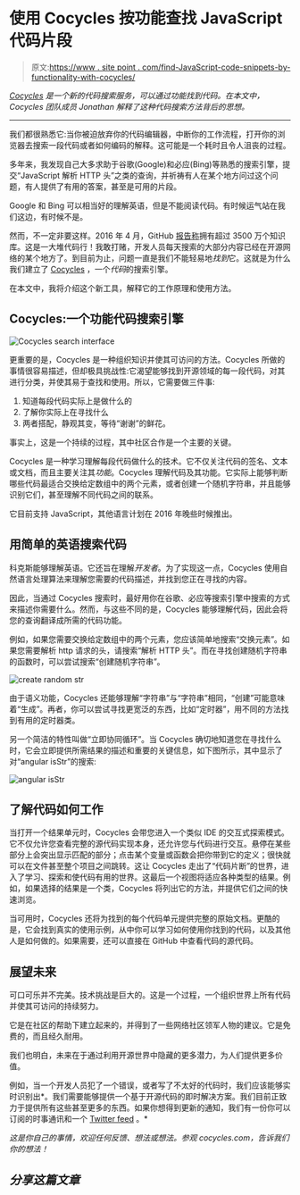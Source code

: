 # 使用 Cocycles 按功能查找 JavaScript 代码片段

> 原文:[https://www . site point . com/find-JavaScript-code-snippets-by-functionality-with-cocycles/](https://www.sitepoint.com/find-javascript-code-snippets-by-functionality-with-cocycles/)

*[Cocycles](https://cocycles.com/) 是一个新的代码搜索服务，可以通过功能找到代码。在本文中，Cocycles 团队成员 Jonathan 解释了这种代码搜索方法背后的思想。*

* * *

我们都很熟悉它:当你被迫放弃你的代码编辑器，中断你的工作流程，打开你的浏览器去搜索一段代码或者如何编码的解释。这可能是一个耗时且令人沮丧的过程。

多年来，我发现自己大多求助于谷歌(Google)和必应(Bing)等熟悉的搜索引擎，提交“JavaScript 解析 HTTP 头”之类的查询，并祈祷有人在某个地方问过这个问题，有人提供了有用的答案，甚至是可用的片段。

Google 和 Bing 可以相当好的理解英语，但是不能阅读代码。有时候运气站在我们这边，有时候不是。

然而，不一定非要这样。2016 年 4 月，GitHub [报告称](https://github.com/about/press)拥有超过 3500 万个知识库。这是一大堆代码行！我敢打赌，开发人员每天搜索的大部分内容已经在开源网络的某个地方了。到目前为止，问题一直是我们不能轻易地*找到*它。这就是为什么我们建立了 [Cocycles](https://cocycles.com/) ，一个*代码*的搜索引擎。

在本文中，我将介绍这个新工具，解释它的工作原理和使用方法。

## Cocycles:一个功能代码搜索引擎

![Cocycles search interface](../Images/a311196dbbdc8976a77133179419a895.png)

更重要的是，Cocycles 是一种组织知识并使其可访问的方法。Cocycles 所做的事情很容易描述，但却极具挑战性:它渴望能够找到开源领域的每一段代码，对其进行分类，并使其易于查找和使用。所以，它需要做三件事:

1.  知道每段代码实际上是做什么的
2.  了解你实际上在寻找什么
3.  两者搭配，静观其变，等待“谢谢”的鲜花。

事实上，这是一个持续的过程，其中社区合作是一个主要的关键。

Cocycles 是一种学习理解每段代码做什么的技术。它不仅关注代码的签名、文本或文档，而且主要关注其*功能*。Cocycles 理解代码及其功能。它实际上能够判断哪些代码最适合交换给定数组中的两个元素，或者创建一个随机字符串，并且能够识别它们，甚至理解不同代码之间的联系。

它目前支持 JavaScript，其他语言计划在 2016 年晚些时候推出。

## 用简单的英语搜索代码

科克斯能够理解英语。它还旨在理解*开发者*。为了实现这一点，Cocycles 使用自然语言处理算法来理解您需要的代码描述，并找到您正在寻找的内容。

因此，当通过 Cocycles 搜索时，最好用你在谷歌、必应等搜索引擎中搜索的方式来描述你需要什么。然而，与这些不同的是，Cocycles 能够理解代码，因此会将您的查询翻译成所需的代码功能。

例如，如果您需要交换给定数组中的两个元素，您应该简单地搜索“交换元素”。如果您需要解析 http 请求的头，请搜索“解析 HTTP 头”。而在寻找创建随机字符串的函数时，可以尝试搜索“创建随机字符串”。

![create random str](../Images/faafd51f0162705e4de10a90027e4fa4.png)

由于语义功能，Cocycles 还能够理解“字符串”与“字符串”相同，“创建”可能意味着“生成”。再者，你可以尝试寻找更宽泛的东西，比如“定时器”，用不同的方法找到有用的定时器类。

另一个简洁的特性叫做“立即协同循环”。当 Cocycles 确切地知道您在寻找什么时，它会立即提供所需结果的描述和重要的关键信息，如下图所示，其中显示了对“angular isStr”的搜索:

![angular isStr](../Images/0e05efa31878708a25696d1950ef546c.png)

## 了解代码如何工作

当打开一个结果单元时，Cocycles 会带您进入一个类似 IDE 的交互式探索模式。它不仅允许您查看完整的源代码实现本身，还允许您与代码进行交互。悬停在某些部分上会突出显示匹配的部分；点击某个变量或函数会把你带到它的定义；很快就可以在文件甚至整个项目之间跳转。这让 Cocycles 走出了“代码片断”的世界，进入了学习、探索和使代码有用的世界。这最后一个视图将适应各种类型的结果。例如，如果选择的结果是一个类，Cocycles 将列出它的方法，并提供它们之间的快速浏览。

当可用时，Cocycles 还将为找到的每个代码单元提供完整的原始文档。更酷的是，它会找到真实的使用示例，从中你可以学习如何使用你找到的代码，以及其他人是如何做的。如果需要，还可以直接在 GitHub 中查看代码的源代码。

## 展望未来

可口可乐并不完美。技术挑战是巨大的。这是一个过程，一个组织世界上所有代码并使其可访问的持续努力。

它是在社区的帮助下建立起来的，并得到了一些网络社区领军人物的建议。它是免费的，而且经久耐用。

我们也明白，未来在于通过利用开源世界中隐藏的更多潜力，为人们提供更多价值。

例如，当一个开发人员犯了一个错误，或者写了不太好的代码时，我们应该能够实时识别出*。我们需要能够提供一个基于开源代码的即时解决方案。我们目前正致力于提供所有这些甚至更多的东西。如果你想得到更新的通知，我们有一份你可以订阅的时事通讯和一个 [Twitter feed](https://twitter.com/Cocycles) 。*

 *这是你自己的事情，欢迎任何反馈、想法或想法。参观 cocycles.com，告诉我们你的想法！* 

## *分享这篇文章*